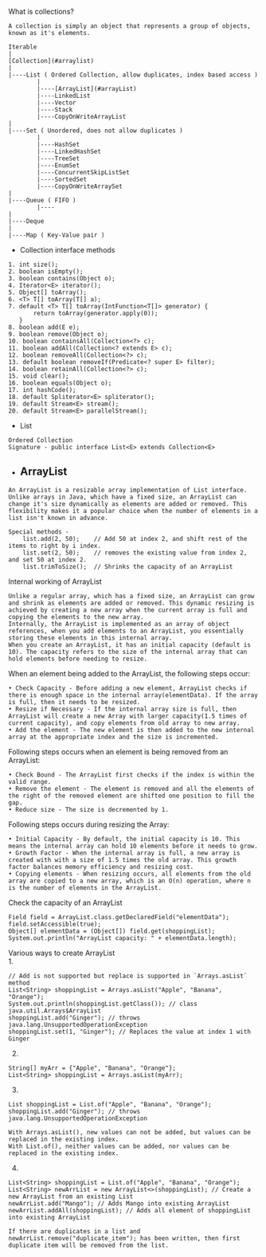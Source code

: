 What is collections?

    A collection is simply an object that represents a group of objects, known as it's elements.

```
Iterable
|
[Collection](#arraylist)
|
|----List ( Ordered Collection, allow duplicates, index based access )
        |
        |----[ArrayList](#arrayList)
        |----LinkedList
        |----Vector
        |----Stack
        |----CopyOnWriteArrayList
|
|----Set ( Unordered, does not allow duplicates )
        |
        |----HashSet
        |----LinkedHashSet
        |----TreeSet
        |----EnumSet
        |----ConcurrentSkipListSet
        |----SortedSet
        |----CopyOnWriteArraySet
|
|----Queue ( FIFO )
        |----
|
|----Deque
|
|----Map ( Key-Value pair )
```

* Collection interface methods
```
1. int size();
2. boolean isEmpty();
3. boolean contains(Object o);
4. Iterator<E> iterator();
5. Object[] toArray();
6. <T> T[] toArray(T[] a);
7. default <T> T[] toArray(IntFunction<T[]> generator) {
       return toArray(generator.apply(0));
   }
8. boolean add(E e);
9. boolean remove(Object o);
10. boolean containsAll(Collection<?> c);
11. boolean addAll(Collection<? extends E> c);
12. boolean removeAll(Collection<?> c);
13. default boolean removeIf(Predicate<? super E> filter);
14. boolean retainAll(Collection<?> c);
15. void clear();
16. boolean equals(Object o);
17. int hashCode();
18. default Spliterator<E> spliterator();
19. default Stream<E> stream();
20. default Stream<E> parallelStream();
```

* List
```
Ordered Collection
Signature - public interface List<E> extends Collection<E>

```

* ## ArrayList
```
An ArrayList is a resizable array implementation of List interface. Unlike arrays in Java, which have a fixed size, an ArrayList can change it's size dynamically as elements are added or removed. This flexibility makes it a popular choice when the number of elements in a list isn't known in advance.
```
```
Special methods -
    list.add(2, 50);    // Add 50 at index 2, and shift rest of the items to right by i index.
    list.set(2, 50);    // removes the existing value from index 2, and set 50 at index 2.
    list.trimToSize();  // Shrinks the capacity of an ArrayList
```

Internal working of ArrayList
```
Unlike a regular array, which has a fixed size, an ArrayList can grow and shrink as elements are added or removed. This dynamic resizing is achieved by creating a new array when the current array is full and copying the elements to the new array.
Internally, the ArrayList is implemented as an array of object references, when you add elements to an ArrayList, you essentially storing these elements in this internal array.
When you create an ArrayList, it has an initial capacity (default is 10). The capacity refers to the size of the internal array that can hold elements before needing to resize.
```

When an element being added to the ArrayList, the following steps occur:
```
• Check Capacity - Before adding a new element, ArrayList checks if there is enough space in the internal array(elementData). If the array is full, then it needs to be resized.
• Resize if Necessary - If the internal array size is full, then ArrayList will create a new Array with larger capacity(1.5 times of current capacity), and copy elements from old array to new array.
• Add the element - The new element is then added to the new internal array at the appropriate index and the size is incremented.
```

Following steps occurs when an element is being removed from an ArrayList:
```
• Check Bound - The ArrayList first checks if the index is within the valid range.
• Remove the element - The element is removed and all the elements of the right of the removed element are shifted one position to fill the gap.
• Reduce size - The size is decremented by 1.
```

Following steps occurs during resizing the Array:
```
• Initial Capacity - By default, the initial capacity is 10. This means the internal array can hold 10 elements before it needs to grow.
• Growth Factor - When the internal array is full, a new array is created with with a size of 1.5 times the old array. This growth factor balances memory efficiency and resizing cost.
• Copying elements - When resizing occurs, all elements from the old array are copied to a new array, which is an O(n) operation, where n is the number of elements in the ArrayList.
```

Check the capacity of an ArrayList
```
Field field = ArrayList.class.getDeclaredField("elementData");
field.setAccessible(true);
Object[] elementData = (Object[]) field.get(shoppingList);
System.out.println("ArrayList capacity: " + elementData.length);
```

Various ways to create ArrayList <br>
1.

    // Add is not supported but replace is supported in `Arrays.asList` method
    List<String> shoppingList = Arrays.asList("Apple", "Banana", "Orange");
    System.out.println(shoppingList.getClass()); // class java.util.Arrays$ArrayList
    shoppingList.add("Ginger"); // throws java.lang.UnsupportedOperationException
    shoppingList.set(1, "Ginger"); // Replaces the value at index 1 with Ginger

2. 
   
    String[] myArr = {"Apple", "Banana", "Orange"};
    List<String> shoppingList = Arrays.asList(myArr);

3. 
    
    List shoppingList = List.of("Apple", "Banana", "Orange");
    shoppingList.add("Ginger"); // throws java.lang.UnsupportedOperationException

    With Arrays.asList(), new values can not be added, but values can be replaced in the existing index.
    With List.of(), neither values can be added, nor values can be replaced in the existing index.

4. 

    List<String> shoppingList = List.of("Apple", "Banana", "Orange");
    List<String> newArrList = new ArrayList<>(shoppingList); // Create a new ArrayList from an existing List
    newArrList.add("Mango"); // Adds Mango into existing ArrayList
    newArrList.addAll(shoppingList); // Adds all element of shoppingList into existing ArrayList
    
    If there are duplicates in a list and newArrList.remove("duplicate_item"); has been written, then first duplicate item will be removed from the list.